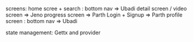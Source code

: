 screens:
home scree + search : bottom nav => Ubadi
detail screen / video screen => Jeno
progress screen => Parth
Login + Signup => Parth
profile screen : bottom nav => Ubadi

state management: Gettx and provider
